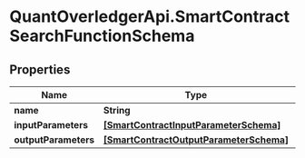 # QuantOverledgerApi.SmartContractSearchFunctionSchema

## Properties

Name | Type | Description | Notes
------------ | ------------- | ------------- | -------------
**name** | **String** |  | [optional] 
**inputParameters** | [**[SmartContractInputParameterSchema]**](SmartContractInputParameterSchema.md) |  | [optional] 
**outputParameters** | [**[SmartContractOutputParameterSchema]**](SmartContractOutputParameterSchema.md) |  | [optional] 


